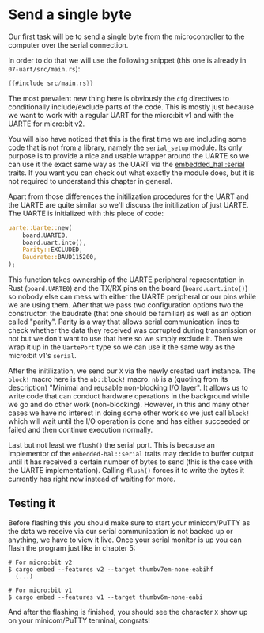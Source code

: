 # Send a single byte

Our first task will be to send a single byte from the microcontroller to the computer over the serial
connection.

In order to do that we will use the following snippet (this one is already in `07-uart/src/main.rs`):

``` rust
{{#include src/main.rs}}
```

The most prevalent new thing here is obviously the `cfg` directives to conditionally include/exclude
parts of the code. This is mostly just because we want to work with a regular UART for the micro:bit v1
and with the UARTE for micro:bit v2.

You will also have noticed that this is the first time we are including some code that is not from a library,
namely the `serial_setup` module. Its only purpose is to provide a nice and usable wrapper around the UARTE
so we can use it the exact same way as the UART via the [embedded_hal::serial] traits. If you want you can
check out what exactly the module does, but it is not required to understand this chapter in general.

[embedded_hal::serial]: https://docs.rs/embedded-hal/0.2.6/embedded_hal/serial/index.html

Apart from those differences the initilization procedures for the UART and the UARTE are quite similar so we'll
discuss the initilization of just UARTE. The UARTE is initialized with this piece of code:
```rs
uarte::Uarte::new(
    board.UARTE0,
    board.uart.into(),
    Parity::EXCLUDED,
    Baudrate::BAUD115200,
);
```
This function takes ownership of the UARTE peripheral representation in Rust (`board.UARTE0`) and the TX/RX pins
on the board (`board.uart.into()`) so nobody else can mess with either the UARTE peripheral or our pins while
we are using them. After that we pass two configuration options two the constructor: the baudrate (that one should be
familiar) as well as an option called "parity". Parity is a way that allows serial communication lines to check whether
the data they received was corrupted during transmission or not but we don't want to use that here so we simply exclude it.
Then we wrap it up in the `UartePort` type so we can use it the same way as the micro:bit v1's `serial`.

After the initilization, we send our `X` via the newly created uart instance. The `block!` macro here is the `nb::block!`
macro. `nb` is a (quoting from its description) "Minimal and reusable non-blocking I/O layer". It allows us to write
code that can conduct hardware operations in the background while we go and do other work (non-blocking). However,
in this and many other cases we have no interest in doing some other work so we just call `block!` which will wait until
the I/O operation is done and has either succeeded or failed and then continue execution normally.

Last but not least we `flush()` the serial port. This is because an implementor of the `embedded-hal::serial` traits may
decide to buffer output until it has received a certain number of bytes to send (this is the case with the UARTE implementation).
Calling `flush()` forces it to write the bytes it currently has right now instead of waiting for more.

## Testing it

Before flashing this you should make sure to start your minicom/PuTTY as the data we receive via our serial
communication is not backed up or anything, we have to view it live. Once your serial monitor is up you can
flash the program just like in chapter 5:
```
# For micro:bit v2
$ cargo embed --features v2 --target thumbv7em-none-eabihf
  (...)

# For micro:bit v1
$ cargo embed --features v1 --target thumbv6m-none-eabi
```

And after the flashing is finished, you should see the character `X` show up on your minicom/PuTTY terminal, congrats!
